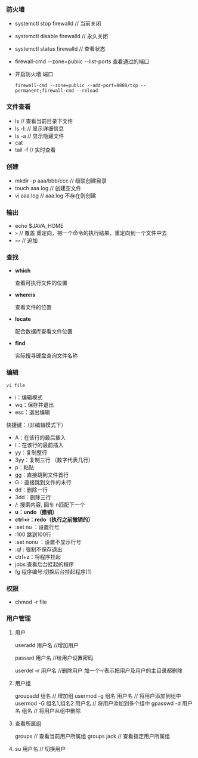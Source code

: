 ### 防火墙

- systemctl stop firewalld      // 当前关闭

- systemctl disable firewalld  //  永久关闭

- systemctl status firewalld  //  查看状态

- firewall-cmd --zone=public --list-ports 查看通过的端口

- 开启防火墙 端口

  `firewall-cmd --zone=public --add-port=8888/tcp --permanent;firewall-cmd --reload`

### 文件查看

- ls       // 查看当前目录下文件
- ls -l:   // 显示详细信息 
- ls -a   // 显示隐藏文件 
- cat 
- tail -f   // 实时查看

### 创建

- mkdir -p aaa/bbb/ccc  // 级联创建目录
- touch  aaa.log              // 创建空文件
- vi   aaa.log                    // aaa.log 不存在则创建

### 输出

- echo $JAVA_HOME
- `>`     // 覆盖  重定向，把一个命令的执行结果，重定向到一个文件中去
- `>>`   // 追加

### 查找

- **which**

  查看可执行文件的位置

- **whereis**

  查看文件的位置

- **locate**

  配合数据库查看文件位置

- **find**

  实际搜寻硬盘查询文件名称

### 编辑

`vi file`

- i：编辑模式
- wq：保存并退出
- esc：退出编辑

快捷键：（非编辑模式下）

- A：在该行的最后插入
- I：在该行的最前插入
- yy：复制整行
- 3yy：复制三行  （数字代表几行）
- p：粘贴
- gg：直接跳到文件首行
- G：直接跳到文件的末行
- dd：删除一行
- 3dd：删除三行
- /:  搜索内容,  回车 n匹配下一个
- **u：undo（撤销）**
- **ctrl+r：redo（执行之前撤销的）**
- :set nu ：设置行号
- :100  跳到100行
- :set nonu ：设置不显示行号
- :q!   : 强制不保存退出
- ctrl+z：将程序挂起
- jobs:查看后台挂起的程序
- fg  程序编号:切换后台挂起程序[1]

### 权限

- chmod -r file

### 用户管理

1. 用户

   useradd 用户名     //增加用户

   passwd 用户名      //给用户设置密码

   userdel **-r** 用户名  //删除用户 加一个-r表示把用户及用户的主目录都删除

2. 用户组

   groupadd 组名                                  // 增加组
   usermod -g 组名 用户名                  // 将用户添加到组中
   usermod -G 组名1,组名2 用户名    // 将用户添加到多个组中
   gpasswd -d 用户名 组名                  // 将用户从组中删除

3. 查看所属组

   groups          // 查看当前用户所属组
   groups jack // 查看指定用户所属组

4. su 用户名   // 切换用户

